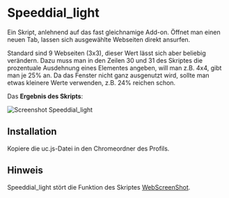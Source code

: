# Speeddial_light
Ein Skript, anlehnend auf das fast gleichnamige Add-on. Öffnet man einen neuen Tab, lassen sich ausgewählte Webseiten direkt ansurfen.

Standard sind 9 Webseiten (3x3), dieser Wert lässt sich aber beliebig verändern. Dazu muss man in den Zeilen 30 und 31 des Skriptes die prozentuale 
Ausdehnung eines Elementes angeben, will man z.B. 4x4, gibt man je 25% an. Da das Fenster nicht ganz ausgenutzt wird, sollte man etwas kleinere Werte 
verwenden, z.B. 24% reichen schon.

Das **Ergebnis des Skripts**:

![Screenshot Speeddial_light](https://github.com/ardiman/userChrome.js/raw/master/speeddial_light/scr_speeddial_light.png)


## Installation
Kopiere die uc.js-Datei in den Chromeordner des Profils.

## Hinweis
Speeddial_light stört die Funktion des Skriptes [WebScreenShot](https://github.com/ardiman/userChrome.js/tree/master/webscreenshot).